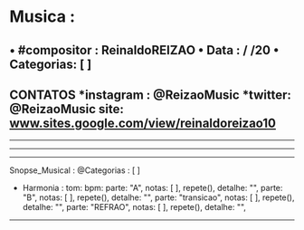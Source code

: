 #  Musica :
• #compositor : ReinaldoREIZAO
• Data : / /20
• Categorias: [  ]
---
CONTATOS
*instagram : @ReizaoMusic   *twitter: @ReizaoMusic
site: www.sites.google.com/view/reinaldoreizao10
---

------------------------------------



------------------------------------

------------------------------------

Snopse_Musical :
@Categorias : [ ]
* Harmonia :
tom:
bpm:
parte: "A", notas: [  ], repete(), detalhe: "",
parte: "B", notas: [  ], repete(), detalhe: "",
parte: "transicao", notas: [  ], repete(), detalhe: "",
parte: "REFRAO", notas: [  ], repete(), detalhe: "",

------------------------------------
